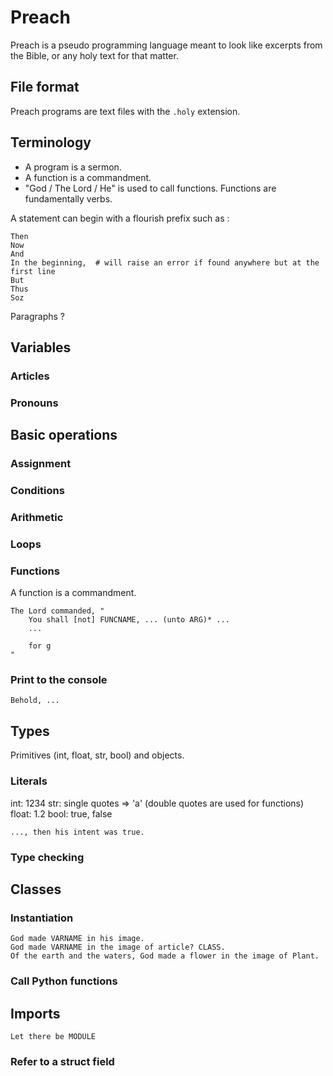 # Preach

Preach is a pseudo programming language meant to look like excerpts from the Bible, or any holy text for that matter.

## File format

Preach programs are text files with the `.holy` extension.

## Terminology

* A program is a sermon.
* A function is a commandment.
* "God / The Lord / He" is used to call functions. Functions are fundamentally verbs.

A statement can begin with a flourish prefix such as :

```
Then
Now
And
In the beginning,  # will raise an error if found anywhere but at the first line
But
Thus
Soz
```

Paragraphs ?

## Variables

### Articles

### Pronouns

## Basic operations

### Assignment

### Conditions

### Arithmetic

### Loops

### Functions

A function is a commandment.

```
The Lord commanded, "
    You shall [not] FUNCNAME, ... (unto ARG)* ...
    ...

    for g
"
``` 

### Print to the console

```
Behold, ...
```

## Types

Primitives (int, float, str, bool) and objects.

### Literals

int: 1234
str: single quotes => 'a' (double quotes are used for functions)
float: 1.2
bool: true, false
```
..., then his intent was true.
```

### Type checking

## Classes

### Instantiation

```
God made VARNAME in his image.
God made VARNAME in the image of article? CLASS.
Of the earth and the waters, God made a flower in the image of Plant.
```

### Call Python functions

## Imports

```
Let there be MODULE
```

### Refer to a struct field

```

```